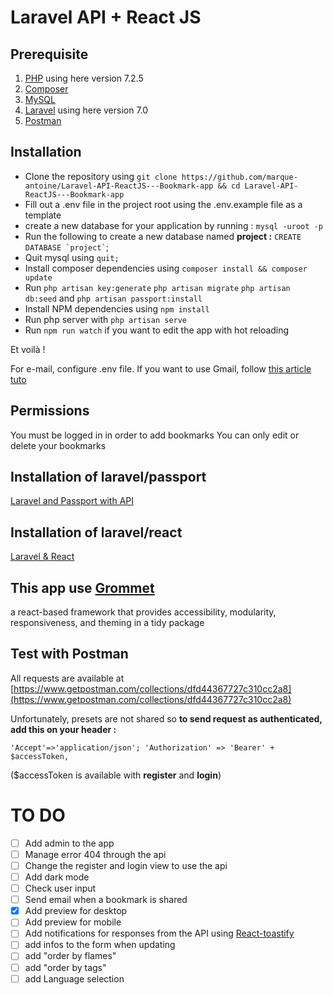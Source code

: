 ﻿# Laravel API + React JS

## Prerequisite

1.  [PHP](https://www.php.net/) using here version 7.2.5
2.  [Composer](https://getcomposer.org/download/)
3.  [MySQL](https://www.mysql.com/)
4.  [Laravel](https://laravel.com/) using here version 7.0
5.  [Postman](https://www.postman.com/)

## Installation

-   Clone the repository using `git clone https://github.com/marque-antoine/Laravel-API-ReactJS---Bookmark-app && cd Laravel-API-ReactJS---Bookmark-app`
-   Fill out a .env file in the project root using the .env.example file as a template
-   create a new database for your application by running : `mysql -uroot -p`
-   Run the following to create a new database named **project :** `` CREATE DATABASE `project` ``;
-   Quit mysql using `quit;`
-   Install composer dependencies using `composer install && composer update`
-   Run `php artisan key:generate` `php artisan migrate` `php artisan db:seed` and `php artisan passport:install`
-   Install NPM dependencies using `npm install`
-   Run php server with `php artisan serve`
-   Run `npm run watch` if you want to edit the app with hot reloading

Et voilà !

For e-mail, configure .env file. If you want to use Gmail, follow [this article tuto](https://medium.com/@agavitalis/how-to-send-an-email-in-laravel-using-gmail-smtp-server-53d962f01a0c)

## Permissions

You must be logged in in order to add bookmarks
You can only edit or delete your bookmarks

## Installation of laravel/passport

[Laravel and Passport with API](https://laravel.com/docs/7.x/passport#consuming-your-api-with-javascript)

## Installation of laravel/react

[Laravel & React](https://laravel.com/docs/7.x/frontend#using-react)

## This app use [Grommet](https://v2.grommet.io/)

a react-based framework that provides accessibility, modularity, responsiveness, and theming in a tidy package

## Test with Postman

All requests are available at [https://www.getpostman.com/collections/dfd44367727c310cc2a8](https://www.getpostman.com/collections/dfd44367727c310cc2a8)

Unfortunately, presets are not shared so **to send request as authenticated, add this on your header :**

`'Accept'=>'application/json'; 'Authorization' => 'Bearer' + $accessToken,`

(\$accessToken is available with **register** and **login**)

# TO DO

-   [ ] Add admin to the app
-   [ ] Manage error 404 through the api
-   [ ] Change the register and login view to use the api
-   [ ] Add dark mode
-   [ ] Check user input
-   [ ] Send email when a bookmark is shared
-   [x] Add preview for desktop
-   [ ] Add preview for mobile
-   [ ] Add notifications for responses from the API using [React-toastify](https://github.com/fkhadra/react-toastify)
-   [ ] add infos to the form when updating
-   [ ] add "order by flames"
-   [ ] add "order by tags"
-   [ ] add Language selection
